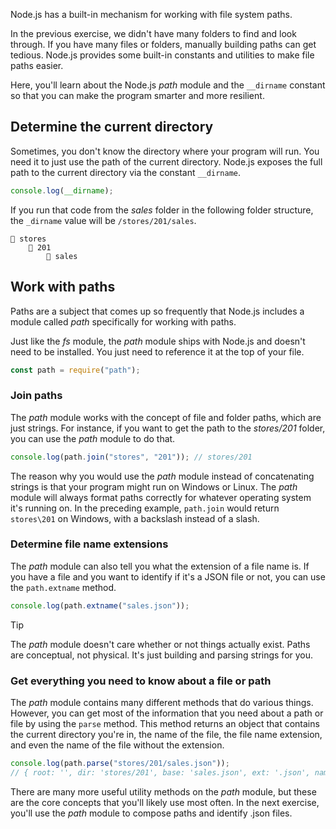 Node.js has a built-in mechanism for working with file system paths.

In the previous exercise, we didn't have many folders to find and look through. If you have many files or folders, manually building paths can get tedious. Node.js provides some built-in constants and utilities to make file paths easier.

Here, you'll learn about the Node.js *path* module and the `__dirname` constant so that you can make the program smarter and more resilient.

## Determine the current directory

Sometimes, you don't know the directory where your program will run. You need it to just use the path of the current directory. Node.js exposes the full path to the current directory via the constant `__dirname`.

```javascript
console.log(__dirname);
```

If you run that code from the *sales* folder in the following folder structure, the `_dirname` value will be `/stores/201/sales`.

```
📂 stores
    📂 201
        📂 sales
```


## Work with paths

Paths are a subject that comes up so frequently that Node.js includes a module called *path* specifically for working with paths.

Just like the *fs* module, the *path* module ships with Node.js and doesn't need to be installed. You just need to reference it at the top of your file.

```javascript
const path = require("path");
```

### Join paths

The *path* module works with the concept of file and folder paths, which are just strings. For instance, if you want to get the path to the *stores/201* folder, you can use the *path* module to do that.

```javascript
console.log(path.join("stores", "201")); // stores/201
```

The reason why you would use the *path* module instead of concatenating strings is that your program might run on Windows or Linux. The *path* module will always format paths correctly for whatever operating system it's running on. In the preceding example, `path.join` would return `stores\201` on Windows, with a backslash instead of a slash.

### Determine file name extensions

The *path* module can also tell you what the extension of a file name is. If you have a file and you want to identify if it's a JSON file or not, you can use the `path.extname` method.

```javascript
console.log(path.extname("sales.json"));
```

> [!TIP]
> The *path* module doesn't care whether or not things actually exist. Paths are conceptual, not physical. It's just building and parsing strings for you.

### Get everything you need to know about a file or path

The *path* module contains many different methods that do various things. However, you can get most of the information that you need about a path or file by using the `parse` method. This method returns an object that contains the current directory you're in, the name of the file, the file name extension, and even the name of the file without the extension.

```javascript
console.log(path.parse("stores/201/sales.json"));
// { root: '', dir: 'stores/201', base: 'sales.json', ext: '.json', name: 'sales' }
```

There are many more useful utility methods on the *path* module, but these are the core concepts that you'll likely use most often. In the next exercise, you'll use the *path* module to compose paths and identify .json files.
